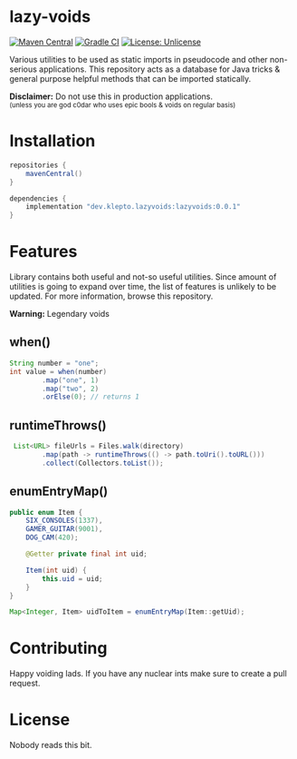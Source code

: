 # lazy-voids
[![Maven Central](https://img.shields.io/maven-central/v/dev.klepto.lazyvoids/lazyvoids.svg?color=blue)](https://search.maven.org/search?q=g:dev.klepto.lazyvoids) [![Gradle CI](https://github.com/klepto/lazy-voids/workflows/ci/badge.svg)](https://github.com/klepto/lazy-voids/actions?query=workflow%3Aci) [![License: Unlicense](https://img.shields.io/badge/License-Unlicense-green.svg?color=ff69b4)](https://github.com/klepto/lazy-voids/blob/master/LICENSE)

Various utilities to be used as static imports in pseudocode and other non-serious applications.
This repository acts as a database for Java tricks & general purpose helpful methods that can be imported statically.


<b>Disclaimer:</b> Do not use this in production applications.<br>
<sub>(unless you are god c0dar who uses epic bools & voids on regular basis)</sub>

# Installation
```gradle
repositories {
    mavenCentral()
}

dependencies {
    implementation "dev.klepto.lazyvoids:lazyvoids:0.0.1"
}
```

# Features

Library contains both useful and not-so useful utilities. Since amount of utilities is going to expand over time,
the list of features is unlikely to be updated. For more information, browse this repository.

<b>Warning:</b> Legendary voids
## when()
```java
String number = "one";
int value = when(number)
        .map("one", 1)
        .map("two", 2)
        .orElse(0); // returns 1
```

## runtimeThrows()
```java
 List<URL> fileUrls = Files.walk(directory)
        .map(path -> runtimeThrows(() -> path.toUri().toURL()))
        .collect(Collectors.toList());
```

## enumEntryMap()
```java
public enum Item {
    SIX_CONSOLES(1337),
    GAMER_GUITAR(9001),
    DOG_CAM(420);

    @Getter private final int uid;

    Item(int uid) {
        this.uid = uid;
    }
}
```
```java
Map<Integer, Item> uidToItem = enumEntryMap(Item::getUid);
```

# Contributing
Happy voiding lads. If you have any nuclear ints make sure to create a pull request.

# License
Nobody reads this bit.
